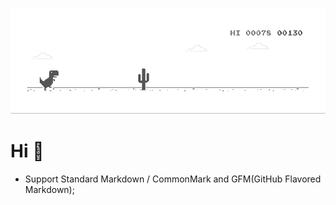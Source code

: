 ![](https://raw.githubusercontent.com/alimertcakar/alimertcakar/master/dino.gif)


# Hi :metal:

- Support Standard Markdown / CommonMark and GFM(GitHub Flavored Markdown);


